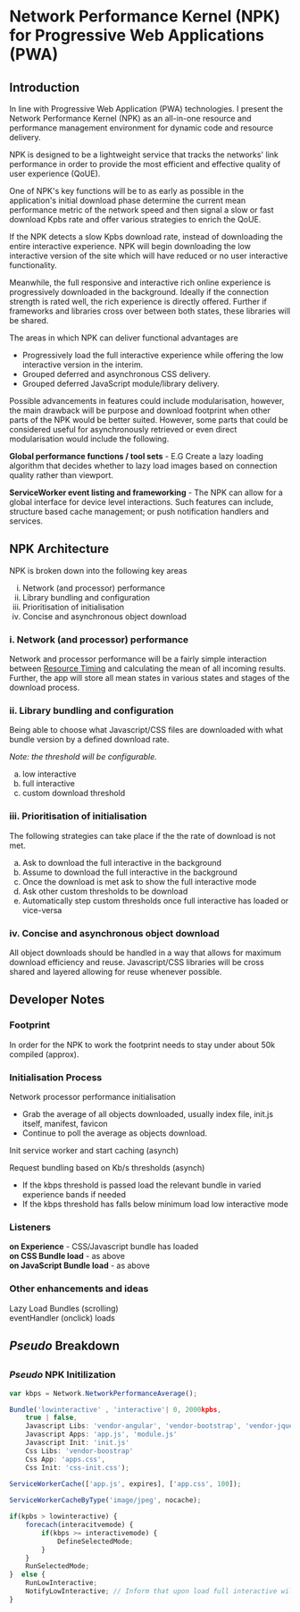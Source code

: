 <h1>Network Performance Kernel (NPK) for Progressive Web Applications (PWA)</h1>

<h2>Introduction</h2>

In line with Progressive Web Application (PWA) technologies. I present the Network Performance Kernel (NPK) as an all-in-one resource and performance management environment for dynamic code and resource delivery.

NPK is designed to be a lightweight service that tracks the networks' link performance in order to provide the most efficient and effective quality of user experience (QoUE).

One of NPK's key functions will be to as early as possible in the application's initial download phase determine the current mean performance metric of the network speed and then signal a slow or fast download Kpbs rate and offer various strategies to enrich the QoUE.

If the NPK detects a slow Kpbs download rate, instead of downloading the entire interactive experience. NPK will begin downloading the low interactive version of the site which will have reduced or no user interactive functionality. 

Meanwhile, the full responsive and interactive rich online experience is progressively downloaded in the background. Ideally if the connection strength is rated well, the rich experience is directly offered. Further if frameworks and libraries cross over between both states, these libraries will be shared.

The areas in which NPK can deliver functional advantages are

<ul>
<li>Progressively load the full interactive experience while offering the low interactive version in the interim.</li>
<li>Grouped deferred and asynchronous CSS delivery.</li>
<li>Grouped deferred JavaScript module/library delivery.</li>
</ul>

Possible advancements in features could include modularisation, however, the main drawback will be purpose and download footprint when other parts of the NPK would be better suited. However, some parts that could be considered useful for asynchronously retrieved or even direct modularisation would include the following.

<b>Global performance functions / tool sets</b> - E.G Create a lazy loading algorithm that decides whether to lazy load images based on connection quality rather than viewport.

<b>ServiceWorker event listing and frameworking</b> - The NPK can allow for a global interface for device level interactions. Such features can include, structure based cache management; or push notification handlers and services.</p>

<h2>NPK Architecture</h2>

NPK is broken down into the following key areas

<ol type="i">
<li>Network (and processor) performance</li>
<li>Library bundling and configuration</li>
<li>Prioritisation of initialisation<l/i>
<li>Concise and asynchronous object download</li>
</ol>

<h3>i. Network (and processor) performance</h3>

Network and processor performance will be a fairly simple interaction between <a href="https://www.w3.org/TR/resource-timing/#resource-timing">Resource Timing</a> and calculating the mean of all incoming results. Further, the app will store all mean states in various states and stages of the download process.

<h3>ii. Library bundling and configuration</h3>

Being able to choose what Javascript/CSS files are downloaded with what bundle version by a defined download rate. 

<em>Note: the threshold will be configurable.</em>

<ol type="a">
<li>low interactive</li>
<li>full interactive</li>
<li>custom download threshold</li> 
</ol>

<h3>iii. Prioritisation of initialisation</h3>

The following strategies can take place if the the rate of download is not met. 

<ol type="a">
	<li>Ask to download the full interactive in the background</li>
	<li>Assume to download the full interactive in the background</li>
	<li>Once the download is met ask to show the full interactive mode</li>
	<li>Ask other custom thresholds to be download</li>
	<li>Automatically step custom thresholds once full interactive has loaded or vice-versa</li>
</ol>

<h3>iv. Concise and asynchronous object download</h3>

All object downloads should be handled in a way that allows for maximum download efficiency and reuse. Javascript/CSS libraries will be cross shared and layered allowing for reuse whenever possible.

<h2>Developer Notes</h2>

<h3>Footprint</h3>

In order for the NPK to work the footprint needs to stay under about 50k compiled (approx).

<h3>Initialisation Process</h3>
	
Network processor performance initialisation

<ul>
	<li>Grab the average of all objects downloaded, usually index file, init.js itself, manifest, favicon</li>
	<li>Continue to poll the average as objects download.</li>
</ul>

Init service worker and start caching (asynch)

Request bundling based on Kb/s thresholds (asynch)

<ul>
	<li>If the kbps threshold is passed load the relevant bundle in varied experience bands if needed</li>
	<li>If the kbps threshold has falls below minimum load low interactive mode</li>
</ul>

<h3>Listeners</h3>

<b>on Experience</b> - CSS/Javascript bundle has loaded<br />
<b>on CSS Bundle load</b> - as above<br />
<b>on JavaScript Bundle load</b> - as above

<h3>Other enhancements and ideas</h3>

Lazy Load Bundles (scrolling)<br />
eventHandler (onclick) loads

<h2><em>Pseudo</em> Breakdown<h2>

<h3><em>Pseudo</em> NPK Initilization</h3>

```javascript
var kbps = Network.NetworkPerformanceAverage();

Bundle('lowinteractive' , 'interactive'| 0, 2000kpbs, 
	true | false, 
	Javascript Libs: 'vendor-angular', 'vendor-bootstrap', 'vendor-jquery',
	Javascript Apps: 'app.js', 'module.js'
	Javascript Init: 'init.js'
	Css Libs: 'vendor-boostrap'
	Css App: 'apps.css',
	Css Init: 'css-init.css');
	
ServiceWorkerCache(['app.js', expires], ['app.css', 100]);

ServiceWorkerCacheByType('image/jpeg', nocache);

if(kpbs > lowinteractive) {
 	forecach(interacitvemode) {
		if(kbps >= interactivemode) {
			DefineSelectedMode;
		}
	}
	RunSelectedMode;
}  else {
	RunLowInteractive;
	NotifyLowInteractive; // Inform that upon load full interactive will be available (optional)
} 
```
